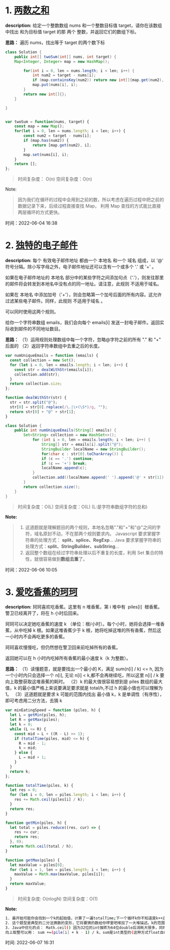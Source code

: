 # 1. [两数之和](https://leetcode.cn/problems/two-sum/)

**description:** 给定一个整数数组 nums 和一个整数目标值 target，请你在该数组中找出 和为目标值 target 的那 两个 整数，并返回它们的数组下标。

**思路：** 遍历 nums，找出等于 target 的两个数下标

```Java
class Solution {
    public int[] twoSum(int[] nums, int target) {
    Map<Integer, Integer> map = new HashMap();

        for(int i = 0, len = nums.length; i < len; i++) {
            int num2 = target - nums[i];
            if (map.containsKey(num2)) return new int[]{map.get(num2), i};
            map.put(nums[i], i);
        }
        return new int[]{};
    }

}

```

```JavaScript

var twoSum = function(nums, target) {
    const map = new Map();
    for(let i = 0, len = nums.length; i < len; i++) {
        const num2 = target - nums[i];
        if (map.has(num2)) {
            return [map.get(num2), i];
        }
        map.set(nums[i], i);
    }
    return [];
};
```

> 时间复杂度： O(n)
> 空间复杂度：O(n)

Note:

> 因为我们在循环的过程中会用到之前的数，所以考虑在遍历过程中把之前的数据记录下来，后续过程直接查找 Map， 利用 Map 查找的方式能比直接两层循环的方式更快。

时间：2022-06-04 16:38

# 2. [独特的电子邮件](https://leetcode.cn/problems/unique-email-addresses/)

**description:** 每个 有效电子邮件地址 都由一个 本地名 和一个 域名 组成，以 '@' 符号分隔。除小写字母之外，电子邮件地址还可以含有一个或多个 '.' 或 '+' 。

如果在电子邮件地址的 本地名 部分中的某些字符之间添加句点（'.'），则发往那里的邮件将会转发到本地名中没有点的同一地址。请注意，此规则 不适用于域名。

如果在 本地名 中添加加号（'+'），则会忽略第一个加号后面的所有内容。这允许过滤某些电子邮件。同样，此规则 不适用于域名 。

可以同时使用这两个规则。

给你一个字符串数组 emails，我们会向每个 emails[i] 发送一封电子邮件。返回实际收到邮件的不同地址数目。

**思路：**
（1）运用规则处理数组中每一个字符，忽略@字符之前的所有 "." 和 "+" 后面的
（2）返回字符串数组中去重之后的长度。

```javascript
var numUniqueEmails = function (emails) {
  const collection = new Set();
  for (let i = 0, len = emails.length; i < len; i++) {
    const str = dealWithStr(emails[i]);
    collection.add(str);
  }
  return collection.size;
};

function dealWithStr(str) {
  str = str.split("@");
  str[0] = str[0].replace(/\.|\+(\S*)/g, "");
  return str[0] + "@" + str[1];
}
```

```Java
class Solution {
    public int numUniqueEmails(String[] emails) {
        Set<String> collection = new HashSet<>();
            for (int i = 0, len = emails.length; i < len; i++) {
                String[] str = emails[i].split("@");
                StringBuilder localName = new StringBuilder();
                for(char c : str[0].toCharArray()) {
                if (c == '.') continue;
                if (c == '+') break;
                localName.append(c);
            }
            collection.add((localName.append(' ').append('@' + str[1]).toString()));
        }
        return collection.size();
    }
}
```

> 时间复杂度：O(L)
> 空间复杂度：O(L)
> (L:是字符串数组字符的总和)

**Note:**

> 1. 这道题就是理解题目的两个规则，本地名忽略"."和"+"和"@"之间的字符，域名原封不动，不在那两个规则要求内。
>    Javascript 要求掌握字符串的处理方式： **split、splice、RegExp**...
>    Java 要求掌握字符串的处理方式：**split、StringBuilder、subString**...
> 2. 返回整个数组在经过字符串处理以后不重复的长度，利用 Set 集合的特性，就很容易做到**数组去重**了。

时间：2022-06-06 10:05

# 3. [爱吃香蕉的珂珂](https://leetcode.cn/problems/koko-eating-bananas/)

**description:** 珂珂喜欢吃香蕉。这里有 n 堆香蕉，第 i 堆中有  piles[i]  根香蕉。警卫已经离开了，将在 h 小时后回来。

珂珂可以决定她吃香蕉的速度 k （单位：根/小时）。每个小时，她将会选择一堆香蕉，从中吃掉 k 根。如果这堆香蕉少于 k 根，她将吃掉这堆的所有香蕉，然后这一小时内不会再吃更多的香蕉。

珂珂喜欢慢慢吃，但仍然想在警卫回来前吃掉所有的香蕉。

返回她可以在 h 小时内吃掉所有香蕉的最小速度 k（k 为整数）。

**思路：** （1）读懂题意，就是要找出一个最小的 K，满足 sum(n[i] / k) <= h, 因为一个小时内只会选择一个 n[i], 无论 n[i] < k,都不会再继续吃，所以这里 n[i] / k 要向上取整获取这堆香蕉的耗时。
（2）k 的最大值很容易想到是 piles 数组的最大值，k 的最小值严格上来说要满足要求就是 total/h,不过 h 的最小值也可以理解为 1。
（3）这道题就是要求 k 可能的范围内找出 最小值 k，k 是单调性（有序性），即可考虑用二分方法，去猜 k

```JavaScript
var minEatingSpeed = function (piles, h) {
  let L = getMin(piles, h);
  let R = getMax(piles);
  let k = 0;
  while (L <= R) {
    const mid = L + ((R - L) >> 1);
    if (totalTime(piles, mid) <= h) {
      R = mid - 1;
      k = mid;
    } else {
      L = mid + 1;
    }
  }
  return k;
};

function totalTime(piles, k) {
  let res = 0;
  for (let i = 0, len = piles.length; i < len; i++) {
    res += Math.ceil(piles[i] / k);
  }
  return res;
}

function getMin(piles, h) {
  let total = piles.reduce((res, cur) => {
    res += cur;
    return res;
  }, 0);
  return Math.ceil(total / h);
}

function getMax(piles) {
  let maxValue = piles[0];
  for (let i = 1, len = piles.length; i < len; i++) {
    maxValue = Math.max(maxValue, piles[i]);
  }
  return maxValue;
}
```

> 时间复杂度: O(nlogN)
> 空间复杂度：O(1)

**Note:**

```bash
1. 最开始可能你会找到一个k的起始值，计算了一遍totalTime;下一个循环k你不知道是k++还是k+某个值时，这个时候你就应该思考k有没有范围，这个范围肯定是有序（满足k++）。此时烦恼就是如果你正常一遍一遍k++，那时间复杂度就是O(n)的，有些耗时。
2. 这个题型是典型的二分法猜数的变形，它将要猜的数给你啰里吧嗦加了一大堆描述。k的范围单调递增就可以用二分法了
3. Java中优化的点： Math.ceil() 因为32位的int强转为64位double后消耗大很多，同时Math.ceil内部也有很多针对浮点值取整的细节，会耗费一些时间。
向上取整可以用： sum +=(pile[i] + k - 1) / k，sum是int类型的(这种方式float自动转int); JS里面这个优化不起作用，毕竟JS里没有Int类型只有Number数值类型。
```

时间: 2022-06-07 16:31
